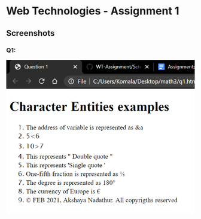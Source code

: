 # Web Technologies - Assignment 1
## Screenshots

### Q1: 

![Write HTML code for the following Character Entities.](https://github.com/Akshaya1601/WT-Assignment/blob/main/Screenshots/Ans1.png)
